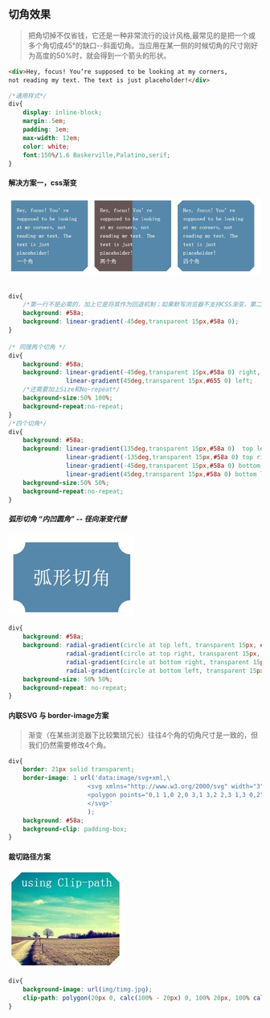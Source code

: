 ## 切角效果

>把角切掉不仅省钱，它还是一种非常流行的设计风格,最常见的是把一个或多个角切成45°的缺口--斜面切角。当应用在某一侧的时候切角的尺寸刚好为高度的50%时，就会得到一个箭头的形状。

```html
<div>Hey, focus! You’re supposed to be looking at my corners, 
not reading my text. The text is just placeholder!</div>

```

```css
/*通用样式*/
div{
	display: inline-block;
	margin:.5em;
	padding: 1em;
	max-width: 12em;
	color: white;
	font:150%/1.6 Baskerville,Palatino,serif;
}
```

#### 解决方案一，css渐变

![image](img/corners.jpg)

```css

div{
	/*第一行不是必需的，加上它是将其作为回退机制；如果默写浏览器不支持CSS渐变，第二行声明会被丢弃。*/
	background: #58a;
	background: linear-gradient(-45deg,transparent 15px,#58a 0);
}

/* 同理两个切角 */
div{
	background: #58a;
	background: linear-gradient(-45deg,transparent 15px,#58a 0) right,
				linear-gradient(45deg,transparent 15px,#655 0) left;
	/*还需要加上Size和No-repeat*/
	background-size:50% 100%;
	background-repeat:no-repeat;  
}
/*四个切角*/
div{
	background: #58a;
    background: linear-gradient(135deg,transparent 15px,#58a 0)  top left,
			    linear-gradient(-135deg,transparent 15px,#58a 0) top right,
                linear-gradient(-45deg,transparent 15px,#58a 0) bottom right,
			    linear-gradient(45deg,transparent 15px,#58a 0) bottom left;
    background-size:50% 50%;
    background-repeat:no-repeat;
}

```


##### 弧形切角 “内凹圆角” -- 径向渐变代替

![image](img/scoop_corner.jpg)

```css
div{
	background: #58a;
	background:	radial-gradient(circle at top left, transparent 15px, #58a 0) top left,
	          	radial-gradient(circle at top right, transparent 15px, #58a 0) top right,
	          	radial-gradient(circle at bottom right, transparent 15px, #58a 0) bottom right,
	          	radial-gradient(circle at bottom left, transparent 15px, #58a 0) bottom left;
	background-size: 50% 50%;
	background-repeat: no-repeat;
}
```


#### 内联SVG 与 border-image方案

>渐变（在某些浏览器下比较繁琐冗长）往往4个角的切角尺寸是一致的，但我们仍然需要修改4个角。


```css
div{
	border: 21px solid transparent;
    border-image: 1 url('data:image/svg+xml,\
	              	  <svg xmlns="http://www.w3.org/2000/svg" width="3" height="3" fill="%2358a">\
	                  <polygon points="0,1 1,0 2,0 3,1 3,2 2,3 1,3 0,2" />\
	                  </svg>'
	                  );
    background: #58a;
    background-clip: padding-box;
}

```
#### 裁切路径方案

![image](img/cornerC-p.jpg)

```css
div{
	background-image: url(img/timg.jpg);
	clip-path: polygon(20px 0, calc(100% - 20px) 0, 100% 20px, 100% calc(100% - 20px), calc(100% - 20px) 100%, 20px 100%, 0 calc(100% - 20px), 0 20px);
}
```